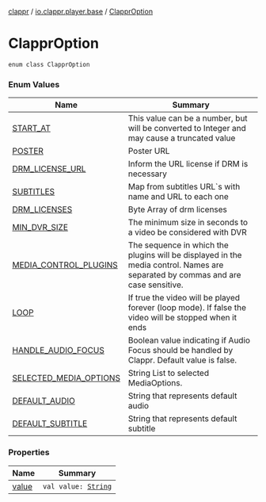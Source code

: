 [clappr](../../index.md) / [io.clappr.player.base](../index.md) / [ClapprOption](./index.md)

# ClapprOption

`enum class ClapprOption`

### Enum Values

| Name | Summary |
|---|---|
| [START_AT](-s-t-a-r-t_-a-t.md) | This value can be a number, but will be converted to Integer and may cause a truncated value |
| [POSTER](-p-o-s-t-e-r.md) | Poster URL |
| [DRM_LICENSE_URL](-d-r-m_-l-i-c-e-n-s-e_-u-r-l.md) | Inform the URL license if DRM is necessary |
| [SUBTITLES](-s-u-b-t-i-t-l-e-s.md) | Map from subtitles URL`s with name and URL to each one |
| [DRM_LICENSES](-d-r-m_-l-i-c-e-n-s-e-s.md) | Byte Array of drm licenses |
| [MIN_DVR_SIZE](-m-i-n_-d-v-r_-s-i-z-e.md) | The minimum size in seconds to a video be considered with DVR |
| [MEDIA_CONTROL_PLUGINS](-m-e-d-i-a_-c-o-n-t-r-o-l_-p-l-u-g-i-n-s.md) | The sequence in which the plugins will be displayed in the media control. Names are separated by commas and are case sensitive. |
| [LOOP](-l-o-o-p.md) | If true the video will be played forever (loop mode). If false the video will be stopped when it ends |
| [HANDLE_AUDIO_FOCUS](-h-a-n-d-l-e_-a-u-d-i-o_-f-o-c-u-s.md) | Boolean value indicating if Audio Focus should be handled by Clappr. Default value is false. |
| [SELECTED_MEDIA_OPTIONS](-s-e-l-e-c-t-e-d_-m-e-d-i-a_-o-p-t-i-o-n-s.md) | String List to selected MediaOptions. |
| [DEFAULT_AUDIO](-d-e-f-a-u-l-t_-a-u-d-i-o.md) | String that represents default audio |
| [DEFAULT_SUBTITLE](-d-e-f-a-u-l-t_-s-u-b-t-i-t-l-e.md) | String that represents default subtitle |

### Properties

| Name | Summary |
|---|---|
| [value](value.md) | `val value: `[`String`](https://kotlinlang.org/api/latest/jvm/stdlib/kotlin/-string/index.html) |
